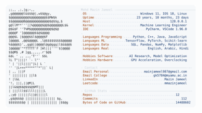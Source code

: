 <picture>
  <source srcset="https://raw.githubusercontent.com/mmazinjameel/mmazinjameel/main/dark_mode.svg?v=1759075802" media="(prefers-color-scheme: dark)">
  <img src="https://raw.githubusercontent.com/mmazinjameel/mmazinjameel/main/light_mode.svg?v=1759075802">
</picture>
